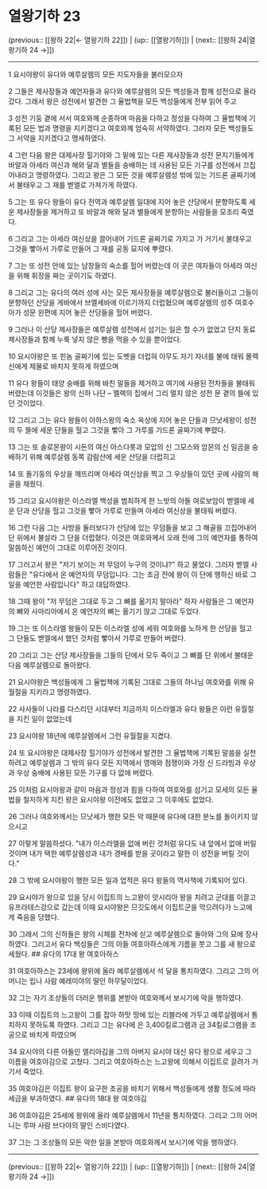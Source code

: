 # 열왕기하 23

(previous:: [[왕하 22|← 열왕기하 22]]) | (up:: [[열왕기하]]) | (next:: [[왕하 24|열왕기하 24 →]])

***




1 
요시야왕이 유다와 예루살렘의 모든 지도자들을 불러모으자 



2 
그들은 제사장들과 예언자들과 유다와 예루살렘의 모든 백성들과 함께 성전으로 올라갔다. 그래서 왕은 성전에서 발견한 그 율법책을 모든 백성들에게 전부 읽어 주고 



3 
성전 기둥 곁에 서서 여호와께 순종하며 마음을 다하고 정성을 다하여 그 율법책에 기록된 모든 법과 명령을 지키겠다고 여호와께 엄숙히 서약하였다. 그러자 모든 백성들도 그 서약을 지키겠다고 맹세하였다. 



4 
그런 다음 왕은 대제사장 힐기야와 그 밑에 있는 다른 제사장들과 성전 문지기들에게 바알과 아세라 여신과 해와 달과 별들을 숭배하는 데 사용된 모든 기구를 성전에서 끄집어내라고 명령하였다. 그리고 왕은 그 모든 것을 예루살렘성 밖에 있는 기드론 골짜기에서 불태우고 그 재를 벧엘로 가져가게 하였다. 



5 
그는 또 유다 왕들이 유다 전역과 예루살렘 일대에 지어 놓은 산당에서 분향하도록 세운 제사장들을 제거하고 또 바알과 해와 달과 별들에게 분향하는 사람들을 모조리 죽였다. 



6 
그리고 그는 아세라 여신상을 끌어내어 기드론 골짜기로 가지고 가 거기서 불태우고 그것을 빻아서 가루로 만들어 그 재를 공동 묘지에 뿌렸다. 



7 
그는 또 성전 안에 있는 남창들의 숙소를 헐어 버렸는데 이 곳은 여자들이 아세라 여신을 위해 휘장을 짜는 곳이기도 하였다. 



8 
그리고 그는 유다의 여러 성에 사는 모든 제사장들을 예루살렘으로 불러들이고 그들이 분향하던 산당을 게바에서 브엘세바에 이르기까지 더럽혔으며 예루살렘의 성주 여호수아가 성문 왼편에 지어 놓은 산당들을 헐어 버렸다. 



9 
그러나 이 산당 제사장들은 예루살렘 성전에서 섬기는 일은 할 수가 없었고 단지 동료 제사장들과 함께 누룩 넣지 않은 빵을 먹을 수 있을 뿐이었다. 



10 
요시야왕은 또 힌놈 골짜기에 있는 도벳을 더럽혀 아무도 자기 자녀를 불에 태워 몰렉 신에게 제물로 바치지 못하게 하였으며 



11 
유다 왕들이 태양 숭배를 위해 바친 말들을 제거하고 여기에 사용된 전차들을 불태워 버렸는데 이것들은 왕의 신하 나단 – 멜렉의 집에서 그리 멀지 않은 성전 문 곁의 뜰에 있던 것이었다. 



12 
그리고 그는 유다 왕들이 아하스왕의 숙소 옥상에 지어 놓은 단들과 므낫세왕이 성전의 두 뜰에 세운 단들을 헐고 그것을 빻아 그 가루를 기드론 골짜기에 뿌렸다. 



13 
그는 또 솔로몬왕이 시돈의 여신 아스다롯과 모압의 신 그모스와 암몬의 신 밀곰을 숭배하기 위해 예루살렘 동쪽 감람산에 세운 산당을 더럽히고 



14 
또 돌기둥의 우상을 깨뜨리며 아세라 여신상을 찍고 그 우상들이 있던 곳에 사람의 해골을 채웠다. 



15 
그리고 요시야왕은 이스라엘 백성을 범죄하게 한 느밧의 아들 여로보암이 벧엘에 세운 단과 산당을 헐고 그것을 빻아 가루로 만들며 아세라 여신상을 불태워 버렸다. 



16 
그런 다음 그는 사방을 둘러보다가 산당에 있는 무덤들을 보고 그 해골을 끄집어내어 단 위에서 불살라 그 단을 더럽혔다. 이것은 여호와께서 오래 전에 그의 예언자를 통하여 말씀하신 예언이 그대로 이루어진 것이다. 



17 
그러고서 왕은 "저기 보이는 저 무덤이 누구의 것이냐?" 하고 물었다. 그러자 벧엘 사람들은 "유다에서 온 예언자의 무덤입니다. 그는 조금 전에 왕이 이 단에 행하신 바로 그 일을 예언한 사람입니다" 하고 대답하였다. 



18 
그때 왕이 "저 무덤은 그대로 두고 그 뼈를 옮기지 말아라" 하자 사람들은 그 예언자의 뼈와 사마리아에서 온 예언자의 뼈는 옮기기 않고 그대로 두었다. 



19 
그는 또 이스라엘 왕들이 모든 이스라엘 성에 세워 여호와를 노하게 한 산당을 헐고 그 단들도 벧엘에서 했던 것처럼 빻아서 가루로 만들어 버렸다. 



20 
그리고 그는 산당 제사장들을 그들의 단에서 모두 죽이고 그 뼈를 단 위에서 불태운 다음 예루살렘으로 돌아왔다. 



21 
요시야왕은 백성들에게 그 율법책에 기록된 그대로 그들의 하나님 여호와를 위해 유월절을 지키라고 명령하였다. 



22 
사사들이 나라를 다스리던 시대부터 지금까지 이스라엘과 유다 왕들은 이런 유월절을 지킨 일이 없었는데 



23 
요시야왕 18년에 예루살렘에서 그런 유월절을 지켰다. 



24 
또 요시야왕은 대제사장 힐기야가 성전에서 발견한 그 율법책에 기록된 말씀을 실천하려고 예루살렘과 그 밖의 유다 모든 지역에서 영매와 점쟁이와 가정 신 드라빔과 우상과 우상 숭배에 사용된 모든 기구를 다 없애 버렸다. 



25 
이처럼 요시야왕과 같이 마음과 정성과 힘을 다하여 여호와를 섬기고 모세의 모든 율법을 철저하게 지킨 왕은 요시야왕 이전에도 없었고 그 이후에도 없었다. 



26 
그러나 여호와께서는 므낫세가 행한 모든 악 때문에 유다에 대한 분노를 돌이키지 않으시고 



27 
이렇게 말씀하셨다. "내가 이스라엘을 없애 버린 것처럼 유다도 내 앞에서 없애 버릴 것이며 내가 택한 예루살렘성과 내가 경배를 받을 곳이라고 말한 이 성전을 버릴 것이다." 



28 
그 밖에 요시야왕이 행한 모든 일과 업적은 유다 왕들의 역사책에 기록되어 있다. 



29 
요시야가 왕으로 있을 당시 이집트의 느고왕이 앗시리아 왕을 치려고 군대를 이끌고 유프라테스강으로 갔는데 이때 요시야왕은 므깃도에서 이집트군을 막으려다가 느고에게 죽음을 당했다. 



30 
그래서 그의 신하들은 왕의 시체를 전차에 싣고 예루살렘으로 돌아와 그의 묘에 장사하였다. 그러고서 유다 백성들은 그의 아들 여호아하스에게 기름을 붓고 그를 새 왕으로 세웠다. ## 유다의 17대 왕 여호아하스 



31 
여호아하스는 23세에 왕위에 올라 예루살렘에서 석 달을 통치하였다. 그리고 그의 어머니는 립나 사람 예레미야의 딸인 하무달이었다. 



32 
그는 자기 조상들의 더러운 행위를 본받아 여호와께서 보시기에 악을 행하였다. 



33 
이때 이집트의 느고왕이 그를 잡아 하맛 땅에 있는 리블라에 가두고 예루살렘에서 통치하지 못하도록 하였다. 그리고 그는 유다에 은 3,400킬로그램과 금 34킬로그램을 조공으로 바치게 하였으며 



34 
요시야의 다른 아들인 엘리아김을 그의 아버지 요시야 대신 유다 왕으로 세우고 그 이름을 여호야김으로 고쳤다. 그리고 여호아하스는 느고왕에 의해서 이집트로 끌려가 거기서 죽었다. 



35 
여호야김은 이집트 왕이 요구한 조공을 바치기 위해서 백성들에게 생활 정도에 따라 세금을 부과하였다. ## 유다의 18대 왕 여호야김 



36 
여호야김은 25세에 왕위에 올라 예루살렘에서 11년을 통치하였다. 그리고 그의 어머니는 루마 사람 브다야의 딸인 스비다였다. 



37 
그는 그 조상들의 모든 악한 일을 본받아 여호와께서 보시기에 악을 행하였다.

***

(previous:: [[왕하 22|← 열왕기하 22]]) | (up:: [[열왕기하]]) | (next:: [[왕하 24|열왕기하 24 →]])
